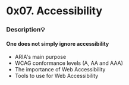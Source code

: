 # 0x07. Accessibility
### Description:bulb:
#### One does not simply ignore accessibility

+ ARIA's main purpose
+ WCAG conformance levels (A, AA and AAA)
+ The importance of Web Accessibility
+ Tools to use for Web Accessibility
